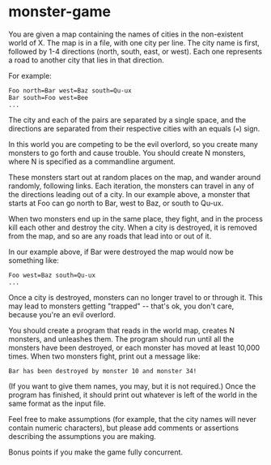 monster-game
============

You are given a map containing the names of cities in the non-existent
world of X.  The map is in a file, with one city per line.  The city
name is first, followed by 1-4 directions (north, south, east, or
west).  Each one represents a road to another city that lies in that
direction.

For example:

```
Foo north=Bar west=Baz south=Qu-ux
Bar south=Foo west=Bee
...
```

The city and each of the pairs are separated by a single space, and
the directions are separated from their respective cities with an
equals (`=`) sign.

In this world you are competing to be the evil overlord, so you create
many monsters to go forth and cause trouble.  You should create N
monsters, where N is specified as a commandline argument.

These monsters start out at random places on the map, and wander
around randomly, following links.  Each iteration, the monsters can
travel in any of the directions leading out of a city.  In our example
above, a monster that starts at Foo can go north to Bar, west to Baz,
or south to Qu-ux.

When two monsters end up in the same place, they fight, and in the
process kill each other and destroy the city.  When a city is
destroyed, it is removed from the map, and so are any roads that lead
into or out of it.

In our example above, if Bar were destroyed the map would now be
something like:

```
Foo west=Baz south=Qu-ux
...
```

Once a city is destroyed, monsters can no longer travel to or through
it.  This may lead to monsters getting "trapped" -- that's ok, you
don't care, because you're an evil overlord.

You should create a program that reads in the world map, creates N
monsters, and unleashes them.  The program should run until all the
monsters have been destroyed, or each monster has moved at least
10,000 times.  When two monsters fight, print out a message like:

```
Bar has been destroyed by monster 10 and monster 34!
```

(If you want to give them names, you may, but it is not required.)
Once the program has finished, it should print out whatever is left of
the world in the same format as the input file.

Feel free to make assumptions (for example, that the city names will
never contain numeric characters), but please add comments or
assertions describing the assumptions you are making.

Bonus points if you make the game fully concurrent.